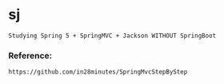 # sj
	Studying Spring 5 + SpringMVC + Jackson WITHOUT SpringBoot

### Reference:
	https://github.com/in28minutes/SpringMvcStepByStep	